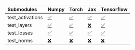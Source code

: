 | Submodules       | Numpy                                                                                                                           | Torch                                                                                                                           | Jax                                                                                                                             | Tensorflow                                                                                                                      |
|:-----------------|:--------------------------------------------------------------------------------------------------------------------------------|:--------------------------------------------------------------------------------------------------------------------------------|:--------------------------------------------------------------------------------------------------------------------------------|:--------------------------------------------------------------------------------------------------------------------------------|
| test_activations | <a href="https://github.com/unifyai/ivy/runs/7881886795?check_suite_focus=true" rel="noopener noreferrer" target="_blank">✅</a> | <a href="https://github.com/unifyai/ivy/runs/7881887472?check_suite_focus=true" rel="noopener noreferrer" target="_blank">✅</a> | <a href="https://github.com/unifyai/ivy/runs/7881888049?check_suite_focus=true" rel="noopener noreferrer" target="_blank">✅</a> | <a href="https://github.com/unifyai/ivy/runs/7881888678?check_suite_focus=true" rel="noopener noreferrer" target="_blank">✅</a> |
| test_layers      | <a href="https://github.com/unifyai/ivy/runs/7881886973?check_suite_focus=true" rel="noopener noreferrer" target="_blank">✅</a> | <a href="https://github.com/unifyai/ivy/runs/7881887612?check_suite_focus=true" rel="noopener noreferrer" target="_blank">✅</a> | <a href="https://github.com/unifyai/ivy/runs/7881888269?check_suite_focus=true" rel="noopener noreferrer" target="_blank">❌</a> | <a href="https://github.com/unifyai/ivy/runs/7881888826?check_suite_focus=true" rel="noopener noreferrer" target="_blank">✅</a> |
| test_losses      | <a href="https://github.com/unifyai/ivy/runs/7881887099?check_suite_focus=true" rel="noopener noreferrer" target="_blank">✅</a> | <a href="https://github.com/unifyai/ivy/runs/7881887750?check_suite_focus=true" rel="noopener noreferrer" target="_blank">✅</a> | <a href="https://github.com/unifyai/ivy/runs/7881888413?check_suite_focus=true" rel="noopener noreferrer" target="_blank">✅</a> | <a href="https://github.com/unifyai/ivy/runs/7881888986?check_suite_focus=true" rel="noopener noreferrer" target="_blank">✅</a> |
| test_norms       | <a href="https://github.com/unifyai/ivy/runs/7881887260?check_suite_focus=true" rel="noopener noreferrer" target="_blank">❌</a> | <a href="https://github.com/unifyai/ivy/runs/7881887906?check_suite_focus=true" rel="noopener noreferrer" target="_blank">❌</a> | <a href="https://github.com/unifyai/ivy/runs/7881888561?check_suite_focus=true" rel="noopener noreferrer" target="_blank">❌</a> | <a href="https://github.com/unifyai/ivy/runs/7881889137?check_suite_focus=true" rel="noopener noreferrer" target="_blank">❌</a> |